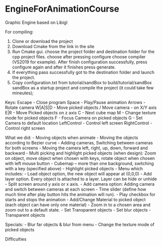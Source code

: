 # EngineForAnimationCourse
Graphic Engine based on Libigl

For compiling:
1. Clone or download the project
2. Download Cmake from the link in the site
3. Run Cmake gui. choose the project folder and destination folder for the cpp project files. choose after pressing configure choose compiler (VS2019 for example). After finish configuration successfully, press configure again and after it finishes press generate. 
4. If everything pass successfully got to the destination folder and launch the project. 
5. Copy configuration.txt from tutorial/sandBox to build/tutorial/sandBox sandBox as a startup project and compile the project (it could take few mineutes);   

Keys:
    Escape - Close program
    Space - Play/Pause animation
    Arrows - Rotate camera
    W|A|S|D - Move picked objects / Move camera - on X/Y axis
    E|R - Move Picked objects on z axis
    C - Next cube map
    M - Change texture mode for picked objects
    F - Focus Camera on picked objects
    G - Set Camera to default location
    LeftControl - Control left screen
    RightControl - Control right screen

What we did:
    - Moving objects when animate - Moving the objects according to Bezier curve
    - Adding cameras, Switching between cameras for both screens
    - Moving the camera left, right, up, down, forward and backward
    - Multi picking and highlight picked objects (when design): Zoom on object, move object
      when chosen with keys, rotate object when chosen with left mouse button
    - Cubemap – more than one background, switching with a key (specified above)
    - Highlight picked objects
    - Menu which includes:
        - Load object option, the new object will appear at (0,0,0)
        - Add layer option. Every object is attached to a layer. Layer can be hide or unhide
        - Split screen around y axis or x axis.
        - Add camera option: Adding camera and switch between cameras at each screen
        - Time slider (define how much time after play button hits the animation will run).
        - Play checkbox for starts and stops the animation
        - Add/Change Material to picked object (each object can have only one material)
        - Zoom in to a chosen area and zoom out to a default state.
        - Set Transparent objects
        - Set blur objects
    - Transparent objects

Specials:
    - Blur far objects & blur from menu
    - Change the texture mode of picked objects

Difficulties

